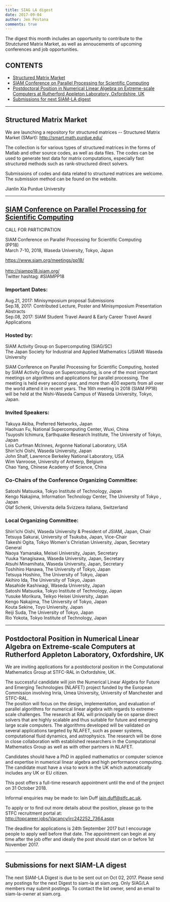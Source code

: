 ```yaml
---
title: SIAG LA digest
date: 2017-09-04
author: Jen Pestana
comments: true
---
```




The digest this month includes an opportunity to contribute to the Strutctured Matrix Market, as well as annoucements of upcoming conferences and job opportunities.

## CONTENTS

- [Structured Matrix Market](#nav0)
- [SIAM Conference on Parallel Processing for Scientific Computing](#nav1)
- [Postdoctoral Position in Numerical Linear Algebra on Extreme-scale Computers at Rutherford Appleton Laboratory, Oxfordshire, UK](#nav2)
- [Submissions for next SIAM-LA digest](#nav3)

---------------

## <a name="nav0">Structured Matrix Market</a>

We are launching a repository for structured matrices -- Structured Matrix Market (SMart): <http://smart.math.purdue.edu/>

The collection is for various types of structured matrices in the forms of Matlab and other source codes, as well as data files. The codes can be used to generate test data for matrix computations, especially fast structured methods such as rank-structured direct solvers.

Submissions of codes and data related to structured matrices are welcome. The submission method can be found on the website.

Jianlin Xia
Purdue University


---------------

## <a name="nav1"></a><a href="https://www.siam.org/meetings/pp18/">SIAM Conference on Parallel Processing for Scientific Computing</a>
CALL FOR PARTICIPATION

SIAM Conference on Parallel Processing for Scientific Computing  
(PP18)  
March 7-10, 2018, Waseda University, Tokyo, Japan 

<https://www.siam.org/meetings/pp18/><br />  
<http://siampp18.jsiam.org/>  
Twitter hashtag: #SIAMPP18  

### Important Dates:  
Aug.21, 2017: Minisymposium proposal Submissions  
Sep.18, 2017: Contributed Lecture, Poster and Minisymposium 
Presentation Abstracts  
Sep.08, 2017: SIAM Student Travel Award & Early Career Travel Award 
Applications  

### Hosted by:
SIAM Activity Group on Supercomputing (SIAG/SC)  
The Japan Society for Industrial and Applied Mathematics (JSIAM)
Waseda University

SIAM Conference on Parallel Processing for Scientific Computing, hosted
by SIAM Activity Group on
Supercomputing, is one of the most important meetings on algorithms and
applications for parallel
processing. The meeting is held every second year, and more than 400 
experts from all over the world
attend it in recent years. The 16th meeting in 2018 (SIAM PP18) will be
held at the Nishi-Waseda
Campus of Waseda University, Tokyo, Japan.


### Invited Speakers:  
Takuya Akiba, Preferred Networks, Japan  
Haohuan Fu, National Supercomputing Center, Wuxi, China  
Tsuyoshi Ichimura, Earthquake Research Institute, The University of 
Tokyo, Japan  
Lois Curfman McInnes, Argonne National Laboratory, USA  
Shin'ichi Oishi, Waseda University, Japan  
John Shalf, Lawrence Berkeley National Laboratory, USA  
Wim Vanroose, University of Antwerp, Belgium  
Chao Yang, Chinese Academy of Science, China  

### Co-Chairs of the Conference Organizing Committee:
Satoshi Matsuoka, Tokyo Institute of Technology, Japan  
Kengo Nakajima, Information Technology Center, The University of 
Tokyo , Japan  
Olaf Schenk, Universita della Svizzera italiana, Switzerland  

### Local Organizing Committee:  
Shin'ichi Oishi, Waseda University & President of JSIAM, Japan, Chair  
Tetsuya Sakurai, University of Tsukuba, Japan, Vice-Chair  
Takeshi Ogita, Tokyo Women's Christian University, Japan, Secretary 
General  
Naoya Yamanaka, Meisei University, Japan, Secretary  
Yuuka Yanagisawa, Waseda University, Japan, Secretary  
Atsuhi Minamihata, Waseda University, Japan, Secretary  
Toshihiro Hanawa, The University of Tokyo, Japan  
Tetsuya Hoshino, The University of Tokyo, Japan  
Akihiro Ida, The University of Tokyo, Japan  
Masahide Kashiwagi, Waseda University, Japan  
Satoshi Matsuoka, Tokyo Institute of Technology, Japan  
Yusuke Morikura, Teikyo Heisei University, Japan  
Kengo Nakajima, The University of Tokyo, Japan  
Kouta Sekine, Toyo University, Japan  
Reiji Suda, The University of Tokyo, Japan  
Rio Yokota, Tokyo Institute of Technology, Japan

---------------

## <a name="nav2">Postdoctoral Position in Numerical Linear Algebra on Extreme-scale Computers at Rutherford Appleton Laboratory, Oxfordshire, UK</a>

We are inviting applications for a postdoctoral position in the Computational
Mathematics Group at STFC-RAL in Oxfordshire, UK.

The successful candidate will join  the Numerical Linear Algebra for Future 
and Emerging Technologies (NLAFET) project funded by the European Commission 
involving Inria, Umea University, University of Manchester and STFC-RAL.  
The position will focus on the design, implementation, and evaluation of
parallel algorithms for numerical linear algebra with regards to
extreme-scale challenges.  The  research at RAL will principally be on 
sparse direct solvers that are highly scalable and thus suitable for future 
and emerging large scale computers.  The algorithms developed will be 
validated on several applications targeted by NLAFET, such as power systems, 
computational fluid dynamics, and astrophysics.  The research will be done in 
close collaboration with established researchers in the Computational 
Mathematics Group as well as with other partners in NLAFET.

Candidates should have a PhD in applied mathematics or computer
science and expertise in numerical linear algebra and high
performance computing. The candidate must have a visa to work in the UK
which automatically includes any UK or EU citizen.

This post offers a full-time research appointment until the end of the
project on 31 October 2018.

Informal enquiries may be made to: Iain Duff <iain.duff@stfc.ac.uk>.

To apply or to find out more details about the position,
please go to the STFC recruitment portal at:
<http://topcareer.jobs/Vacancy/irc242252_7364.aspx>

The deadline for applications is 24th September 2017 but I encourage people to
apply well before that date.  The appointment can begin at any time after
the job offer and ideally the post should start on or before 1st November 2017.

---------------

## <a name="nav3">Submissions for next SIAM-LA digest</a>

The next SIAM-LA Digest is due to be sent out on Oct 02, 2017.
Please send any postings for the next Digest to siam-la at siam.org. 
Only SIAG/LA members may submit postings.  To contact the list owner, 
send an email to siam-la-owner at siam.org.
